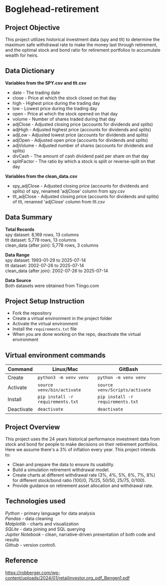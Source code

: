 # Boglehead-retirement

## Project Objective

This project utilizes historical investment data (spy and tlt) to determine the maximum safe withdrawal rate to make the money last through retirement, and the optimal stock and bond ratio for retirement portfolios to accumulate wealth for heirs.

## Data Dictionary

**Variables from the SPY.csv and tlt.csv**
- date - The trading date
- close - Price at which the stock closed on that day
- high - Highest price during the trading day
- low - Lowest price during the trading day
- open - Price at which the stock opened on that day
- volume - Number of shares traded during that day
- adjClose - Adjusted closing price (accounts for dividends and splits)
- adjHigh - Adjusted highest price (accounts for dividends and splits)
- adjLow - Adjusted lowest price (accounts for dividends and splits)
- adjOpen - Adjusted open price (accounts for dividends and splits)
- adjVolume - Adjusted number of shares (accounts for dividends and splits)
- divCash - The amount of cash dividend paid per share on that day
- splitFactor - The ratio by which a stock is split or reverse-split on that day

**Variables from the clean_data.csv**
- spy_adjClose - Adjusted closing price (accounts for dividends and splits) of spy, renamed 'adjClose' column from spy.csv
- tlt_adjClose - Adjusted closing price (accounts for dividends and splits) of tlt, renamed 'adjClose' column from tlt.csv

## Data Summary

**Total Records**\
spy dataset: 8,169 rows, 13 columns\
tlt dataset: 5,778 rows, 13 columns\
clean_data (after join): 5,778 rows, 3 columns

**Data Range**\
spy dataset: 1993-01-29 to 2025-07-14\
tlt dataset: 2002-07-26 to 2025-07-14\
clean_data (after join): 2002-07-26 to 2025-07-14

**Data Source**\
Both datasets were obtained from Tiingo.com

## Project Setup Instruction
- Fork the repository
- Create a virtual environment in the project folder
- Activate the virtual environment
- Install the `requirements.txt` file
- When you are done working on the repo, deactivate the virtual environment

## Virtual environment commands
| Command | Linux/Mac | GitBash |
| ------- | --------- | ------- |
| Create | `python3 -m venv venv` | `python -m venv venv` |
| Activate | `source venv/bin/activate` | `source venv/Scripts/activate` |
| Install | `pip install -r requirements.txt` | `pip install -r requirements.txt` |
| Deactivate | `deactivate` | `deactivate` |

## Project Overview
This project uses the 24 years historical performance investment data from stock and bond for people to make decisions on their retirement portfolios. Here we assume there's a 3% of inflation every year. This project intends to:
- Clean and prepare the data to ensure its usability.
- Build a simulation retirement withdrawal model. 
- Create charts at different withdrawal rate (3%, 4%, 5%, 6%, 7%, 8%) for different stock/bond ratio (100/0, 75/25, 50/50, 25/75, 0/100).
- Provide guidance on retirement asset allocation and withdrawal rate.

## Technologies used
_Python_ - primary language for data analysis\
_Pandas_ - data cleaning\
_Matplotlib_ - charts and visualization\
_SQLite_ - data joining and SQL querying\
_Jupiter Notebook_ - clean, narrative-driven presentation of both code and results\
_Github_ - version control\
 
## Reference
https://robberger.com/wp-content/uploads/2024/01/retailinvestor.org_pdf_Bengen1.pdf



